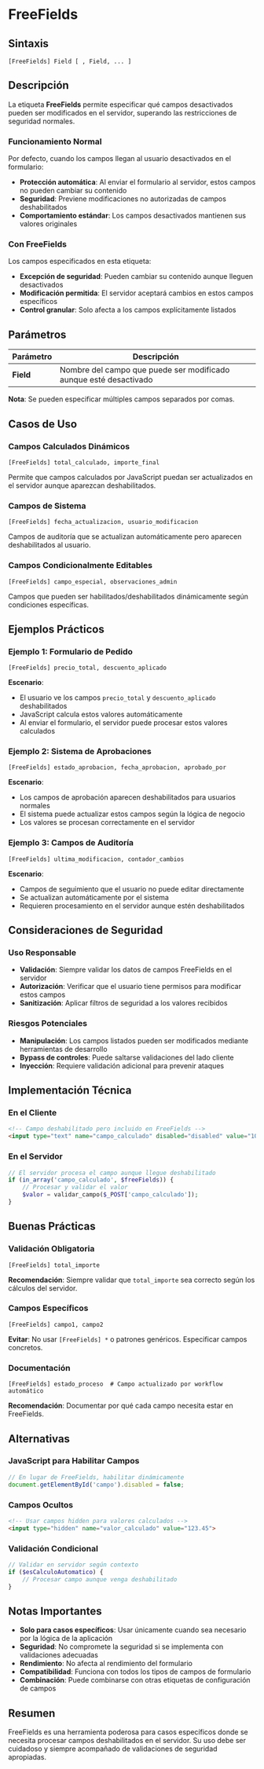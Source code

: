 # FreeFields

## Sintaxis

```
[FreeFields] Field [ , Field, ... ]
```

## Descripción

La etiqueta **FreeFields** permite especificar qué campos desactivados pueden ser modificados en el servidor, superando las restricciones de seguridad normales.

### Funcionamiento Normal
Por defecto, cuando los campos llegan al usuario desactivados en el formulario:
- **Protección automática**: Al enviar el formulario al servidor, estos campos no pueden cambiar su contenido
- **Seguridad**: Previene modificaciones no autorizadas de campos deshabilitados
- **Comportamiento estándar**: Los campos desactivados mantienen sus valores originales

### Con FreeFields
Los campos especificados en esta etiqueta:
- **Excepción de seguridad**: Pueden cambiar su contenido aunque lleguen desactivados
- **Modificación permitida**: El servidor aceptará cambios en estos campos específicos
- **Control granular**: Solo afecta a los campos explícitamente listados

## Parámetros

| Parámetro | Descripción |
|-----------|-------------|
| **Field** | Nombre del campo que puede ser modificado aunque esté desactivado |

**Nota**: Se pueden especificar múltiples campos separados por comas.

## Casos de Uso

### Campos Calculados Dinámicos
```
[FreeFields] total_calculado, importe_final
```
Permite que campos calculados por JavaScript puedan ser actualizados en el servidor aunque aparezcan deshabilitados.

### Campos de Sistema
```
[FreeFields] fecha_actualizacion, usuario_modificacion
```
Campos de auditoría que se actualizan automáticamente pero aparecen deshabilitados al usuario.

### Campos Condicionalmente Editables
```
[FreeFields] campo_especial, observaciones_admin
```
Campos que pueden ser habilitados/deshabilitados dinámicamente según condiciones específicas.

## Ejemplos Prácticos

### Ejemplo 1: Formulario de Pedido
```
[FreeFields] precio_total, descuento_aplicado
```

**Escenario**: 
- El usuario ve los campos `precio_total` y `descuento_aplicado` deshabilitados
- JavaScript calcula estos valores automáticamente
- Al enviar el formulario, el servidor puede procesar estos valores calculados

### Ejemplo 2: Sistema de Aprobaciones
```
[FreeFields] estado_aprobacion, fecha_aprobacion, aprobado_por
```

**Escenario**:
- Los campos de aprobación aparecen deshabilitados para usuarios normales
- El sistema puede actualizar estos campos según la lógica de negocio
- Los valores se procesan correctamente en el servidor

### Ejemplo 3: Campos de Auditoría
```
[FreeFields] ultima_modificacion, contador_cambios
```

**Escenario**:
- Campos de seguimiento que el usuario no puede editar directamente
- Se actualizan automáticamente por el sistema
- Requieren procesamiento en el servidor aunque estén deshabilitados

## Consideraciones de Seguridad

### Uso Responsable
- **Validación**: Siempre validar los datos de campos FreeFields en el servidor
- **Autorización**: Verificar que el usuario tiene permisos para modificar estos campos
- **Sanitización**: Aplicar filtros de seguridad a los valores recibidos

### Riesgos Potenciales
- **Manipulación**: Los campos listados pueden ser modificados mediante herramientas de desarrollo
- **Bypass de controles**: Puede saltarse validaciones del lado cliente
- **Inyección**: Requiere validación adicional para prevenir ataques

## Implementación Técnica

### En el Cliente
```html
<!-- Campo deshabilitado pero incluido en FreeFields -->
<input type="text" name="campo_calculado" disabled="disabled" value="100.00">
```

### En el Servidor
```php
// El servidor procesa el campo aunque llegue deshabilitado
if (in_array('campo_calculado', $freeFields)) {
    // Procesar y validar el valor
    $valor = validar_campo($_POST['campo_calculado']);
}
```

## Buenas Prácticas

### Validación Obligatoria
```
[FreeFields] total_importe
```
**Recomendación**: Siempre validar que `total_importe` sea correcto según los cálculos del servidor.

### Campos Específicos
```
[FreeFields] campo1, campo2
```
**Evitar**: No usar `[FreeFields] *` o patrones genéricos. Especificar campos concretos.

### Documentación
```
[FreeFields] estado_proceso  # Campo actualizado por workflow automático
```
**Recomendación**: Documentar por qué cada campo necesita estar en FreeFields.

## Alternativas

### JavaScript para Habilitar Campos
```javascript
// En lugar de FreeFields, habilitar dinámicamente
document.getElementById('campo').disabled = false;
```

### Campos Ocultos
```html
<!-- Usar campos hidden para valores calculados -->
<input type="hidden" name="valor_calculado" value="123.45">
```

### Validación Condicional
```php
// Validar en servidor según contexto
if ($esCalculoAutomatico) {
    // Procesar campo aunque venga deshabilitado
}
```

## Notas Importantes

- **Solo para casos específicos**: Usar únicamente cuando sea necesario por la lógica de la aplicación
- **Seguridad**: No compromete la seguridad si se implementa con validaciones adecuadas
- **Rendimiento**: No afecta al rendimiento del formulario
- **Compatibilidad**: Funciona con todos los tipos de campos de formulario
- **Combinación**: Puede combinarse con otras etiquetas de configuración de campos

## Resumen

FreeFields es una herramienta poderosa para casos específicos donde se necesita procesar campos deshabilitados en el servidor. Su uso debe ser cuidadoso y siempre acompañado de validaciones de seguridad apropiadas.